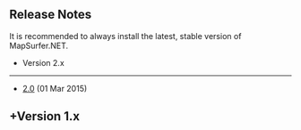 ## Release Notes ##

It is recommended to always install the latest, stable version of MapSurfer.NET. 

+ Version 2.x
-----------------


* [2.0](/release-notes/v2.0)  (01 Mar 2015)


+Version 1.x
-----------------
